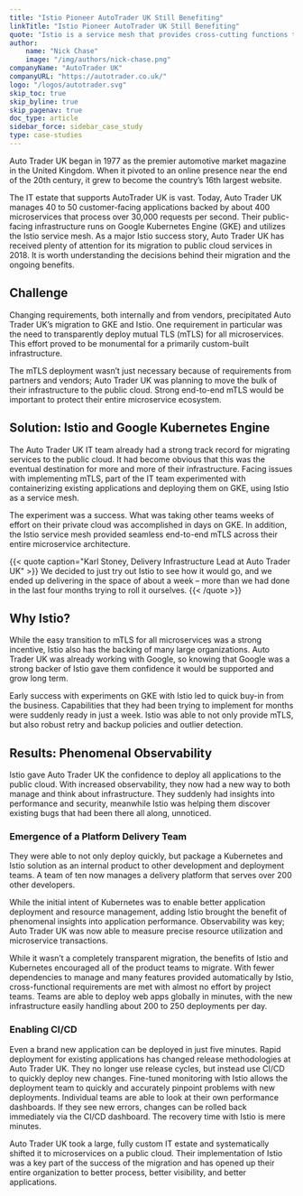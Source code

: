 ```yaml
---
title: "Istio Pioneer AutoTrader UK Still Benefiting"
linkTitle: "Istio Pioneer AutoTrader UK Still Benefiting"
quote: "Istio is a service mesh that provides cross-cutting functions that all micro services environments need"
author:
    name: "Nick Chase"
    image: "/img/authors/nick-chase.png"
companyName: "AutoTrader UK"
companyURL: "https://autotrader.co.uk/"
logo: "/logos/autotrader.svg"
skip_toc: true
skip_byline: true
skip_pagenav: true
doc_type: article
sidebar_force: sidebar_case_study
type: case-studies
---
```

[comment]: <> (TODO: Replace placeholders)

Auto Trader UK began in 1977 as the premier automotive market magazine in the United Kingdom. When it pivoted to an online presence near the end of the 20th century, it grew to become the country’s 16th largest website.

The IT estate that supports AutoTrader UK is vast. Today, Auto Trader UK manages 40 to 50 customer-facing applications backed by about 400 microservices that process over 30,000 requests per second. Their public-facing infrastructure runs on Google Kubernetes Engine (GKE) and utilizes the Istio service mesh. As a major Istio success story, Auto Trader UK has received plenty of attention for its migration to public cloud services in 2018. It is worth understanding the decisions behind their migration and the ongoing benefits.

## Challenge

Changing requirements, both internally and from vendors, precipitated Auto Trader UK’s migration to GKE and Istio. One requirement in particular was the need to transparently deploy mutual TLS (mTLS) for all microservices. This effort proved to be monumental for a primarily custom-built infrastructure.

The mTLS deployment wasn’t just necessary because of requirements from partners and vendors; Auto Trader UK was planning to move the bulk of their infrastructure to the public cloud. Strong end-to-end mTLS would be important to protect their entire microservice ecosystem.

## Solution: Istio and Google Kubernetes Engine

The Auto Trader UK IT team already had a strong track record for migrating services to the public cloud. It had become obvious that this was the eventual destination for more and more of their infrastructure. Facing issues with implementing mTLS, part of the IT team experimented with containerizing existing applications and deploying them on GKE, using Istio as a service mesh.

The experiment was a success. What was taking other teams weeks of effort on their private cloud was accomplished in days on GKE. In addition, the Istio service mesh provided seamless end-to-end mTLS across their entire microservice architecture.

{{< quote caption="Karl Stoney, Delivery Infrastructure Lead at Auto Trader UK" >}}
We decided to just try out Istio to see how it would go, and we ended up delivering in the space of about a week – more than we had done in the last four months trying to roll it ourselves.
{{< /quote >}}

## Why Istio?

While the easy transition to mTLS for all microservices was a strong incentive, Istio also has the backing of many large organizations. Auto Trader UK was already working with Google, so knowing that Google was a strong backer of Istio gave them confidence it would be supported and grow long term.

Early success with experiments on GKE with Istio led to quick buy-in from the business. Capabilities that they had been trying to implement for months were suddenly ready in just a week. Istio was able to not only provide mTLS, but also robust retry and backup policies and outlier detection.

## Results: Phenomenal Observability

Istio gave Auto Trader UK the confidence to deploy all applications to the public cloud. With increased observability, they now had a new way to both manage and think about infrastructure. They suddenly had insights into performance and security, meanwhile Istio was helping them discover existing bugs that had been there all along, unnoticed.

### Emergence of a Platform Delivery Team

They were able to not only deploy quickly, but package a Kubernetes and Istio solution as an internal product to other development and deployment teams. A team of ten now manages a delivery platform that serves over 200 other developers.

While the initial intent of Kubernetes was to enable better application deployment and resource management, adding Istio brought the benefit of phenomenal insights into application performance. Observability was key; Auto Trader UK was now able to measure precise resource utilization and microservice transactions.

While it wasn’t a completely transparent migration, the benefits of Istio and Kubernetes encouraged all of the product teams to migrate. With fewer dependencies to manage and many features provided automatically by Istio, cross-functional requirements are met with almost no effort by project teams. Teams are able to deploy web apps globally in minutes, with the new infrastructure easily handling about 200 to 250 deployments per day.

### Enabling CI/CD

Even a brand new application can be deployed in just five minutes. Rapid deployment for existing applications has changed release methodologies at Auto Trader UK. They no longer use release cycles, but instead use CI/CD to quickly deploy new changes. Fine-tuned monitoring with Istio allows the deployment team to quickly and accurately pinpoint problems with new deployments. Individual teams are able to look at their own performance dashboards. If they see new errors, changes can be rolled back immediately via the CI/CD dashboard. The recovery time with Istio is mere minutes.

Auto Trader UK took a large, fully custom IT estate and systematically shifted it to microservices on a public cloud. Their implementation of Istio was a key part of the success of the migration and has opened up their entire organization to better process, better visibility, and better applications.